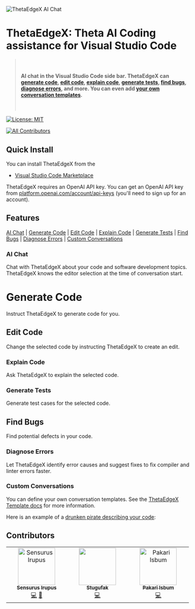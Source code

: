![ThetaEdgeX AI Chat](https://raw.githubusercontent.com/rubberduck-ai/rubberduck-vscode/main/asset/rubberduck-header-2.gif)

# ThetaEdgeX: Theta AI Coding assistance for Visual Studio Code

> &nbsp;
>
> #### AI chat in the Visual Studio Code side bar. ThetaEdgeX can [generate code](#generate-code), [edit code](#edit-code), [explain code](#explain-code), [generate tests](#generate-tests), [find bugs](#find-bugs), [diagnose errors](#diagnose-errors), and more. You can even add [your own conversation templates](#custom-conversations).
>
> &nbsp;

<!-- prettier-ignore-start -->
[![License: MIT](https://img.shields.io/badge/License-MIT-yellow.svg)](https://opensource.org/licenses/MIT)

[![All Contributors](https://img.shields.io/badge/all_contributors-3-orange.svg?style=flat-square)](#contributors)

<!-- prettier-ignore-end -->

## Quick Install

You can install ThetaEdgeX from the

- [Visual Studio Code Marketplace](https://marketplace.visualstudio.com/manage/publishers/thetaedgex)

ThetaEdgeX requires an OpenAI API key. You can get an OpenAI API key from [platform.openai.com/account/api-keys](https://platform.openai.com/account/api-keys) (you'll need to sign up for an account).

## Features

[AI Chat](#ai-chat) | [Generate Code](#generate-code) | [Edit Code](#edit-code) | [Explain Code](#explain-code) | [Generate Tests](#generate-tests) | [Find Bugs](#find-bugs) | [Diagnose Errors](#diagnose-errors) | [Custom Conversations](#custom-conversations)

### AI Chat

Chat with ThetaEdgeX about your code and software development topics. ThetaEdgeX knows the editor selection at the time of conversation start.

# Generate Code

Instruct ThetaEdgeX to generate code for you.

## Edit Code

Change the selected code by instructing ThetaEdgeX to create an edit.

### Explain Code

Ask ThetaEdgeX to explain the selected code.

### Generate Tests

Generate test cases for the selected code.

## Find Bugs

Find potential defects in your code.

### Diagnose Errors

Let ThetaEdgeX identify error causes and suggest fixes to fix compiler and linter errors faster.

### Custom Conversations

You can define your own conversation templates. See the [ThetaEdgeX Template docs](https://github.com/rubberduck-ai/rubberduck-vscode/blob/main/doc/rubberduck-templates.md) for more information.

Here is an example of a [drunken pirate describing your code](https://github.com/rubberduck-ai/rubberduck-vscode/blob/main/template/fun/drunken-pirate.rdt.md):

## Contributors

<table>
  <tbody>
    <tr>
      <td align="center" valign="top" width="25%"><a href="https://github.com/sensurusirupus"><img src="https://avatars.githubusercontent.com/u/112242786?s=100&v=4" width="100px;" alt="Sensurus Irupus "/><br /><sub><b>Sensurus Irupus</b></sub></a><br /><a href="https://github.com/rubberduck-ai/rubberduck-vscode/commits?author=unquietwiki" title="Code">💻</a> <a href="" title="Bug reports">🐛</a></td>
      <td align="center" valign="top" width="25%"><a href="https://github.com/stugufaka"><img src="https://avatars.githubusercontent.com/u/116524580?s=200&v=4" width="100px;" alt=""/><br /><sub><b>Stugufak</b></sub></a><br /><a href="" title="Code">💻</a></td>
      <td align="center" valign="top" width="25%"><a href="http://kupczynski.info/"><img src="https://avatars.githubusercontent.com/u/116466602?s=200&v=4" width="100px;" alt="Pakari Isbum "/><br /><sub><b>Pakari Isbum</b></sub></a><br /><a href="" title="Code">💻</a></td>
    </tr>
  </tbody>
</table>

<!-- markdownlint-restore -->
<!-- prettier-ignore-end -->

<!-- ALL-CONTRIBUTORS-LIST:END -->
